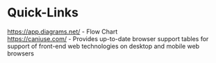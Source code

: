 # Quick-Links

https://app.diagrams.net/  - Flow Chart\
https://caniuse.com/       - Provides up-to-date browser support tables for support of front-end web technologies on desktop and mobile web browsers
